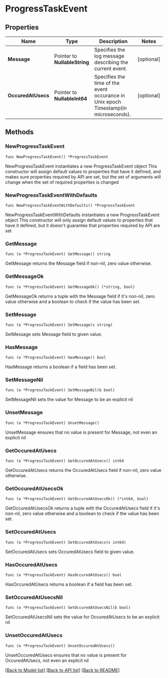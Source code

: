 # ProgressTaskEvent

## Properties

Name | Type | Description | Notes
------------ | ------------- | ------------- | -------------
**Message** | Pointer to **NullableString** | Specifies the log message describing the current event. | [optional] 
**OccuredAtUsecs** | Pointer to **NullableInt64** | Specifies the time of the event occurance in Unix epoch Timestamp(in microseconds). | [optional] 

## Methods

### NewProgressTaskEvent

`func NewProgressTaskEvent() *ProgressTaskEvent`

NewProgressTaskEvent instantiates a new ProgressTaskEvent object
This constructor will assign default values to properties that have it defined,
and makes sure properties required by API are set, but the set of arguments
will change when the set of required properties is changed

### NewProgressTaskEventWithDefaults

`func NewProgressTaskEventWithDefaults() *ProgressTaskEvent`

NewProgressTaskEventWithDefaults instantiates a new ProgressTaskEvent object
This constructor will only assign default values to properties that have it defined,
but it doesn't guarantee that properties required by API are set

### GetMessage

`func (o *ProgressTaskEvent) GetMessage() string`

GetMessage returns the Message field if non-nil, zero value otherwise.

### GetMessageOk

`func (o *ProgressTaskEvent) GetMessageOk() (*string, bool)`

GetMessageOk returns a tuple with the Message field if it's non-nil, zero value otherwise
and a boolean to check if the value has been set.

### SetMessage

`func (o *ProgressTaskEvent) SetMessage(v string)`

SetMessage sets Message field to given value.

### HasMessage

`func (o *ProgressTaskEvent) HasMessage() bool`

HasMessage returns a boolean if a field has been set.

### SetMessageNil

`func (o *ProgressTaskEvent) SetMessageNil(b bool)`

 SetMessageNil sets the value for Message to be an explicit nil

### UnsetMessage
`func (o *ProgressTaskEvent) UnsetMessage()`

UnsetMessage ensures that no value is present for Message, not even an explicit nil
### GetOccuredAtUsecs

`func (o *ProgressTaskEvent) GetOccuredAtUsecs() int64`

GetOccuredAtUsecs returns the OccuredAtUsecs field if non-nil, zero value otherwise.

### GetOccuredAtUsecsOk

`func (o *ProgressTaskEvent) GetOccuredAtUsecsOk() (*int64, bool)`

GetOccuredAtUsecsOk returns a tuple with the OccuredAtUsecs field if it's non-nil, zero value otherwise
and a boolean to check if the value has been set.

### SetOccuredAtUsecs

`func (o *ProgressTaskEvent) SetOccuredAtUsecs(v int64)`

SetOccuredAtUsecs sets OccuredAtUsecs field to given value.

### HasOccuredAtUsecs

`func (o *ProgressTaskEvent) HasOccuredAtUsecs() bool`

HasOccuredAtUsecs returns a boolean if a field has been set.

### SetOccuredAtUsecsNil

`func (o *ProgressTaskEvent) SetOccuredAtUsecsNil(b bool)`

 SetOccuredAtUsecsNil sets the value for OccuredAtUsecs to be an explicit nil

### UnsetOccuredAtUsecs
`func (o *ProgressTaskEvent) UnsetOccuredAtUsecs()`

UnsetOccuredAtUsecs ensures that no value is present for OccuredAtUsecs, not even an explicit nil

[[Back to Model list]](../README.md#documentation-for-models) [[Back to API list]](../README.md#documentation-for-api-endpoints) [[Back to README]](../README.md)


